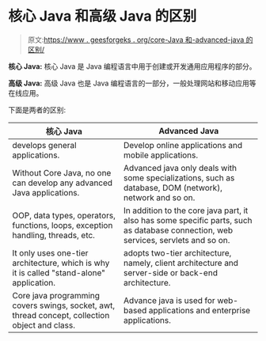 # 核心 Java 和高级 Java 的区别

> 原文:[https://www . geesforgeks . org/core-Java 和-advanced-java 的区别/](https://www.geeksforgeeks.org/difference-between-core-java-and-advanced-java/)

**核心 Java:** 核心 Java 是 Java 编程语言中用于创建或开发通用应用程序的部分。

**高级 Java:** 高级 Java 也是 Java 编程语言的一部分，一般处理网站和移动应用等在线应用。

下面是两者的区别:

| 核心 Java | Advanced Java |
| --- | --- |
| develops general applications. | Develop online applications and mobile applications. |
| Without Core Java, no one can develop any advanced Java applications. | Advanced java only deals with some specializations, such as database, DOM (network), network and so on. |
| OOP, data types, operators, functions, loops, exception handling, threads, etc. | In addition to the core java part, it also has some specific parts, such as database connection, web services, servlets and so on. |
| It only uses one-tier architecture, which is why it is called "stand-alone" application. | adopts two-tier architecture, namely, client architecture and server-side or back-end architecture. |
| Core java programming covers swings, socket, awt, thread concept, collection object and class. | Advance java is used for web-based applications and enterprise applications. |